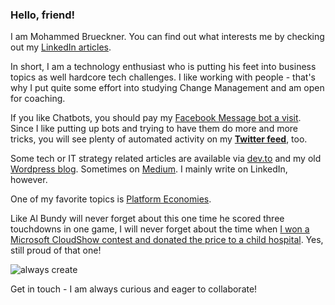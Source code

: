 ### Hello, friend!

I am Mohammed Brueckner. You can find out what interests me by checking out my [LinkedIn articles](https://www.linkedin.com/today/author/mbrueckner).

In short, I am a technology enthusiast who is putting his feet into business topics as well hardcore tech challenges.
I like working with people - that's why I put quite some effort into studying Change Management and am open for coaching.

If you like Chatbots, you should pay my [Facebook Message bot a visit](https://m.me/mobrueckner).
Since I like putting up bots and trying to have them do more and more tricks, you will see plenty of automated activity on my **[Twitter feed](https://twitter.com/moebruec)**, too.

Some tech or IT strategy related articles are available via [dev.to](https://dev.to/mrbrue) and my old [Wordpress blog](https://ideasopensourced.wordpress.com). Sometimes on [Medium](https://medium.com/@mohammedbrueckner). I mainly write on LinkedIn, however.

One of my favorite topics is [Platform Economies](https://platformeconomies.com).

Like Al Bundy will never forget about this one time he scored three touchdowns in one game, I will never forget about the time when [I won a Microsoft CloudShow contest and donated the price to a child hospital](https://www.facebook.com/MicrosoftCloudShow/photos/pcb.1486882274730662/1486881964730693/). Yes, still proud of that one!

![always create](https://media.giphy.com/media/Id0WsC08hT20ywyYHE/giphy.gif "Creators Have To Create")

Get in touch - I am always curious and eager to collaborate!
